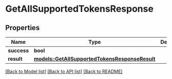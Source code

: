 # GetAllSupportedTokensResponse

## Properties

Name | Type | Description | Notes
------------ | ------------- | ------------- | -------------
**success** | **bool** |  | 
**result** | [**models::GetAllSupportedTokensResponseResult**](GetAllSupportedTokensResponse_result.md) |  | 

[[Back to Model list]](../README.md#documentation-for-models) [[Back to API list]](../README.md#documentation-for-api-endpoints) [[Back to README]](../README.md)


